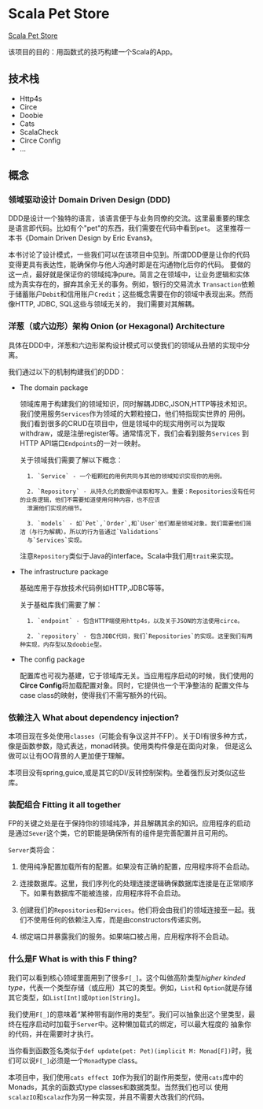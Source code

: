# Scala Pet Store

[Scala Pet Store](https://github.com/pauljamescleary/scala-pet-store)

该项目的目的：用函数式的技巧构建一个Scala的App。

## 技术栈

- Http4s
- Circe
- Doobie
- Cats
- ScalaCheck
- Circe Config
- ...

## 概念

### 领域驱动设计 Domain Driven Design (DDD)

DDD是设计一个独特的语言，该语言便于与业务同僚的交流。这里最重要的理念是语言即代码。比如有个"pet"的东西，我们需要在代码中看到`pet`。
这里推荐一本书《Domain Driven Design by Eric Evans》。

本书讨论了设计模式，一些我们可以在该项目中见到。所谓DDD便是让你的代码变得更具有表达性，能确保你与他人沟通时即是在沟通物化后你的代码。
要做的这一点，最好就是保证你的领域纯净pure。简言之在领域中，让业务逻辑和实体成为真实存在的，摒弃其余无关的事务。例如，银行的交易流水
`Transaction`依赖于储蓄账户`Debit`和信用账户`Credit`；这些概念需要在你的领域中表现出来。然而像HTTP, JDBC, SQL这些与领域无关的，
我们需要对其解耦。


### 洋葱（或六边形）架构 Onion (or Hexagonal) Architecture

具体在DDD中，洋葱和六边形架构设计模式可以使我们的领域从丑陋的实现中分离。

我们通过以下的机制构建我们的DDD：

- The domain package

    领域库用于构建我们的领域知识，同时解耦JDBC,JSON,HTTP等技术知识。我们使用服务`Services`作为领域的大颗粒接口，他们特指现实世界的
    用例。我们看到很多的CRUD在项目中，但是领域中的现实用例可以为提取withdraw，或是注册register等。通常情况下，我们会看到服务`Services`
    到HTTP API端口`Endpoints`的一对一映射。
    
    关于领域我们需要了解以下概念：

        1. `Service` - 一个粗颗粒的用例共同与其他的领域知识实现你的用例。
        
        2. `Repository` - 从持久化的数据中读取和写入。重要：Repositories没有任何的业务逻辑，他们不需要知道使用何种内容，也不应该
        泄漏他们实现的细节。
        
        3. `models` - 如`Pet`,`Order`,和`User`他们都是领域对象。我们需要他们简洁（与行为解耦）。所以的行为皆通过`Validations`
        与`Services`实现。
    
    注意`Repository`类似于Java的interface。Scala中我们用`trait`来实现。

- The infrastructure package

    基础库用于存放技术代码例如HTTP,JDBC等等。
    
    关于基础库我们需要了解：
    
        1. `endpoint` - 包含HTTP端使用http4s，以及关于JSON的方法使用circe。
        
        2. `repository` - 包含JDBC代码，我们`Repositories`的实现。这里我们有两种实现，内存型以及doobie型。

- The config package

    配置库也可视为基建，它于领域库无关。当应用程序启动的时候，我们使用的**Circe Config**将加载配置对象。同时，它提供也一个干净整洁的
    配置文件与case class的映射，使得我们不需写额外的代码。


### 依赖注入 What about dependency injection?

本项目现在多处使用`classes`（可能会有争议这并不FP）。关于DI有很多种方式，像是函数参数，隐式表达，monad转换。使用类构件像是在面向对象，
但是这么做可以让有OO背景的人更加便于理解。

本项目没有spring,guice,或是其它的DI/反转控制架构。坐着强烈反对类似这些库。

### 装配组合 Fitting it all together

FP的关键之处是在于保持你的领域纯净，并且解耦其余的知识。应用程序的启动是通过`Sever`这个类，它的职能是确保所有的组件是完善配置并且可用的。

`Server`类将会：

1. 使用纯净配置加载所有的配置。如果没有正确的配置，应用程序将不会启动。

2. 连接数据库。这里，我们序列化的处理连接逻辑确保数据库连接是在正常顺序下。如果有数据库不能被连接，应用程序将不会启动。

3. 创建我们的`Repositories`和`Services`。他们将会由我们的领域连接至一起。我们不使用任何的依赖注入库，而是由constructors传递实例。

4. 绑定端口并暴露我们的服务。如果端口被占用，应用程序将不会启动。

### 什么是F What is with this F thing?

我们可以看到核心领域里面用到了很多`F[_]`。这个叫做高阶类型*higher kinded type*，代表一个类型存储（或应用）其它的类型。例如，`List`和
`Option`就是存储其它类型，如`List[Int]`或`Option[String]`。

我们使用`F[_]`的意味着“某种带有副作用的类型”。我们可以抽象出这个里类型，最终在程序启动时加载于`Server`中。这种懒加载式的绑定，可以最大程度的
抽象你的代码，并在需要时才执行。

当你看到函数签名类似于`def update(pet: Pet)(implicit M: Monad[F])`时，我们可以说`F[_]`必须是一个`Monad`type class。

本项目中，我们使用`cats effect IO`作为我们的副作用类型，使用`cats`库中的Monads，其余的函数式type classes和数据类型。当然我们也可以
使用`scalazIO`和`scalaz`作为另一种实现，并且不需要大改我们的代码。

